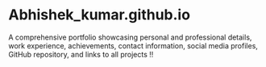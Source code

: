 # Abhishek_kumar.github.io
A comprehensive portfolio showcasing personal and professional details, work experience, achievements, contact information, social media profiles, GitHub repository, and links to all projects !!
